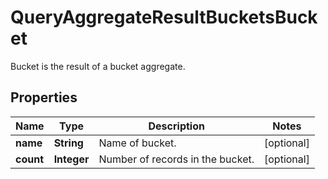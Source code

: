# QueryAggregateResultBucketsBucket

Bucket is the result of a bucket aggregate.

## Properties

Name | Type | Description | Notes
------------ | ------------- | ------------- | -------------
**name** | **String** | Name of bucket. |  [optional]
**count** | **Integer** | Number of records in the bucket. |  [optional]



